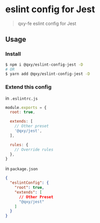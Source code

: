 # eslint config for Jest

> qxy-fe eslint config for Jest

## Usage

### Install

```bash
$ npm i @qxy/eslint-config-jest -D
# OR
$ yarn add @qxy/eslint-config-jest -D
```

### Extend this config

in `.eslintrc.js`

```js
module.exports = {
  root: true,

  extends: [
    // Other preset
    '@qxy/jest',
  ],

  rules: {
    // Override rules
  },
}
```

in `package.json`

```json
{
  "eslintConfig": {
    "root": true,
    "extends": [
      // Other Preset
      "@qxy/jest"
    ]
  }
}
```
